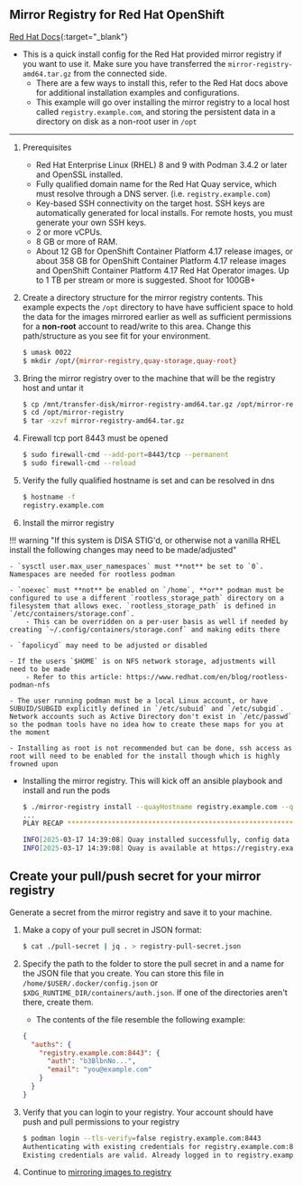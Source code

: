 ## Mirror Registry for Red Hat OpenShift

[Red Hat Docs](https://docs.redhat.com/en/documentation/openshift_container_platform/4.18/html-single/disconnected_environments/index#installing-mirroring-creating-registry){:target="_blank"}

- This is a quick install config for the Red Hat provided mirror registry if you want to use it. Make sure you have transferred the `mirror-registry-amd64.tar.gz` from the connected side.
    - There are a few ways to install this, refer to the Red Hat docs above for additional installation examples and configurations.
    - This example will go over installing the mirror registry to a local host called `registry.example.com`, and storing the persistent data in a directory on disk as a non-root user in `/opt`

---

1. Prerequisites
    - Red Hat Enterprise Linux (RHEL) 8 and 9 with Podman 3.4.2 or later and OpenSSL installed.
    - Fully qualified domain name for the Red Hat Quay service, which must resolve through a DNS server. (i.e. `registry.example.com`)
    - Key-based SSH connectivity on the target host. SSH keys are automatically generated for local installs. For remote hosts, you must generate your own SSH keys.
    - 2 or more vCPUs.
    - 8 GB or more of RAM.
    - About 12 GB for OpenShift Container Platform 4.17 release images, or about 358 GB for OpenShift Container Platform 4.17 release images and OpenShift Container Platform 4.17 Red Hat Operator images. Up to 1 TB per stream or more is suggested. Shoot for 100GB+

1. Create a directory structure for the mirror registry contents. This example expects the `/opt` directory to have have sufficient space to hold the data for the images mirrored earlier as well as sufficient permissions for a **non-root** account to read/write to this area. Change this path/structure as you see fit for your environment.
    ```bash
    $ umask 0022
    $ mkdir /opt/{mirror-registry,quay-storage,quay-root}
    ```
1. Bring the mirror registry over to the machine that will be the registry host and untar it
    ```bash
    $ cp /mnt/transfer-disk/mirror-registry-amd64.tar.gz /opt/mirror-registry/
    $ cd /opt/mirror-registry
    $ tar -xzvf mirror-registry-amd64.tar.gz
    ```
1. Firewall tcp port 8443 must be opened
    ```bash
    $ sudo firewall-cmd --add-port=8443/tcp --permanent
    $ sudo firewall-cmd --reload
    ```
1. Verify the fully qualified hostname is set and can be resolved in dns
    ```bash
    $ hostname -f
    registry.example.com
    ```
2. Install the mirror registry

!!! warning "If this system is DISA STIG'd, or otherwise not a vanilla RHEL install the following changes may need to be made/adjusted"
    
    - `sysctl user.max_user_namespaces` must **not** be set to `0`. Namespaces are needed for rootless podman
    
    - `noexec` must **not** be enabled on `/home`, **or** podman must be configured to use a different `rootless_storage_path` directory on a filesystem that allows exec. `rootless_storage_path` is defined in `/etc/containers/storage.conf`. 
        - This can be overridden on a per-user basis as well if needed by creating `~/.config/containers/storage.conf` and making edits there
    
    - `fapolicyd` may need to be adjusted or disabled
    
    - If the users `$HOME` is on NFS network storage, adjustments will need to be made
        - Refer to this article: https://www.redhat.com/en/blog/rootless-podman-nfs
    
    - The user running podman must be a local Linux account, or have SUBUID/SUBGID explicitly defined in `/etc/subuid` and `/etc/subgid`. Network accounts such as Active Directory don't exist in `/etc/passwd` so the podman tools have no idea how to create these maps for you at the moment
    
    - Installing as root is not recommended but can be done, ssh access as root will need to be enabled for the install though which is highly frowned upon
    
  - Installing the mirror registry. This will kick off an ansible playbook and install and run the pods
    ```bash
    $ ./mirror-registry install --quayHostname registry.example.com --quayRoot /opt/quay-root --quayStorage /opt/quay-storage
    ...
    PLAY RECAP ********************************************************************************************************************************************************************admin@registry.example.com : ok=50   changed=28   unreachable=0    failed=0    skipped=14   rescued=0    ignored=0

    INFO[2025-03-17 14:39:08] Quay installed successfully, config data is stored in /opt/quay-root
    INFO[2025-03-17 14:39:08] Quay is available at https://registry.example.com:8443 with credentials (init, 4AywhWu5xsjiN2et09C3mg1rV7K6IS8f)
    ```

## Create your pull/push secret for your mirror registry
Generate a secret from the mirror registry and save it to your machine. 

1. Make a copy of your pull secret in JSON format:
    ```bash
    $ cat ./pull-secret | jq . > registry-pull-secret.json
    ``` 

1. Specify the path to the folder to store the pull secret in and a name for the JSON file that you create. You can store this file in `/home/$USER/.docker/config.json` or `$XDG_RUNTIME_DIR/containers/auth.json`. If one of the directories aren't there, create them.
    - The contents of the file resemble the following example:
    ```json title="$XDG_RUNTIME_DIR/containers/auth.json"
    {
      "auths": {
        "registry.example.com:8443": {
          "auth": "b3BlbnNo...",
          "email": "you@example.com"
        }
      }
    }
    ```

1. Verify that you can login to your registry. Your account should have push and pull permissions to your registry
    ```bash
    $ podman login --tls-verify=false registry.example.com:8443
    Authenticating with existing credentials for registry.example.com:8443
    Existing credentials are valid. Already logged in to registry.example.com:8443
    ```

1. Continue to [mirroring images to registry](../disconnected/mirroring.md)
